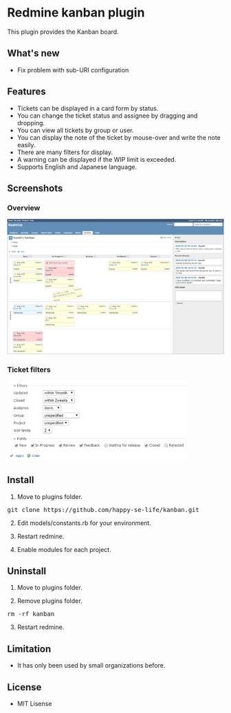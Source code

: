 # Redmine kanban plugin
This plugin provides the Kanban board.

## What's new
* Fix problem with sub-URI configuration

## Features
* Tickets can be displayed in a card form by status.
* You can change the ticket status and assignee by dragging and dropping.
* You can view all tickets by group or user.
* You can display the note of the ticket by mouse-over and write the note easily.
* There are many filters for display.
* A warning can be displayed if the WIP limit is exceeded.
* Supports English and Japanese language.

## Screenshots

### Overview
<img src="./assets/images/kanban_board_ss.png" width="960px">

### Ticket filters
<img src="./assets/images/filters_ss.png" width="420px">

## Install

1. Move to plugins folder.
<pre>
git clone https://github.com/happy-se-life/kanban.git
</pre>

2. Edit models/constants.rb for your environment.

3. Restart redmine.

4. Enable modules for each project.

## Uninstall

1. Move to plugins folder.

2. Remove plugins folder.
<pre>
rm -rf kanban
</pre>

3. Restart redmine.

## Limitation
* It has only been used by small organizations before.

## License
* MIT Lisense
